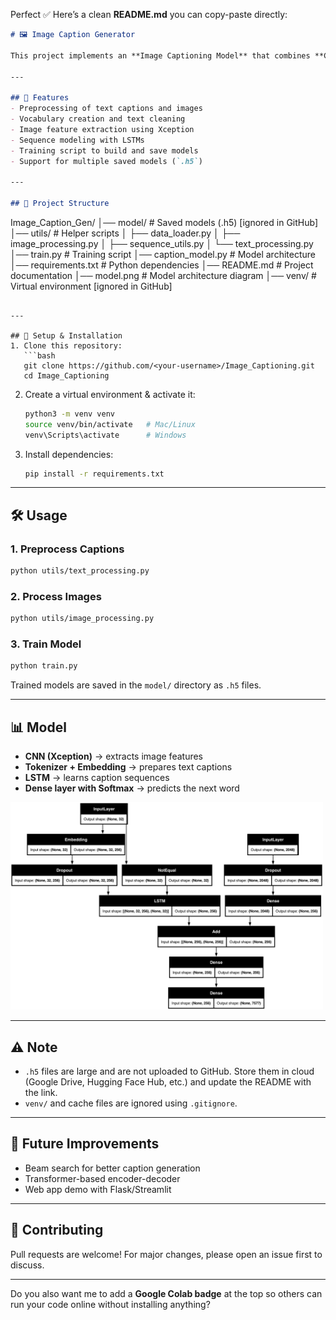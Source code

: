 Perfect ✅ Here’s a clean **README.md** you can copy-paste directly:

```markdown
# 🖼️ Image Caption Generator

This project implements an **Image Captioning Model** that combines **Computer Vision (CNN)** and **Natural Language Processing (RNN/LSTM)** to generate descriptive captions for images.  

---

## 📌 Features
- Preprocessing of text captions and images  
- Vocabulary creation and text cleaning  
- Image feature extraction using Xception 
- Sequence modeling with LSTMs  
- Training script to build and save models  
- Support for multiple saved models (`.h5`)  

---

## 📂 Project Structure
```

Image\_Caption\_Gen/
│── model/                # Saved models (.h5) \[ignored in GitHub]
│── utils/                # Helper scripts
│   ├── data\_loader.py
│   ├── image\_processing.py
│   ├── sequence\_utils.py
│   └── text\_processing.py
│── train.py              # Training script
│── caption\_model.py      # Model architecture
│── requirements.txt      # Python dependencies
│── README.md             # Project documentation
│── model.png             # Model architecture diagram
│── venv/                 # Virtual environment \[ignored in GitHub]

````

---

## 🚀 Setup & Installation
1. Clone this repository:
   ```bash
   git clone https://github.com/<your-username>/Image_Captioning.git
   cd Image_Captioning
````

2. Create a virtual environment & activate it:

   ```bash
   python3 -m venv venv
   source venv/bin/activate   # Mac/Linux
   venv\Scripts\activate      # Windows
   ```

3. Install dependencies:

   ```bash
   pip install -r requirements.txt
   ```

---

## 🛠️ Usage

### 1. Preprocess Captions

```bash
python utils/text_processing.py
```

### 2. Process Images

```bash
python utils/image_processing.py
```

### 3. Train Model

```bash
python train.py
```

Trained models are saved in the `model/` directory as `.h5` files.

---

## 📊 Model

* **CNN (Xception)** → extracts image features
* **Tokenizer + Embedding** → prepares text captions
* **LSTM** → learns caption sequences
* **Dense layer with Softmax** → predicts the next word

<img src="model.png" alt="Model Architecture" width="500"/>

---

## ⚠️ Note

* `.h5` files are large and are not uploaded to GitHub. Store them in cloud (Google Drive, Hugging Face Hub, etc.) and update the README with the link.
* `venv/` and cache files are ignored using `.gitignore`.

---

## 📌 Future Improvements

* Beam search for better caption generation
* Transformer-based encoder-decoder
* Web app demo with Flask/Streamlit

---

## 🤝 Contributing

Pull requests are welcome! For major changes, please open an issue first to discuss.

---


Do you also want me to add a **Google Colab badge** at the top so others can run your code online without installing anything?
```
